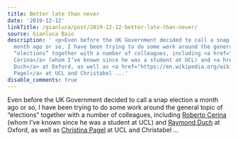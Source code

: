 ```yaml
---
title: Better late than never
date: '2019-12-12'
linkTitle: /gianluca/post/2019-12-12-better-late-than-never/
source: Gianluca Baio
description: ' <p>Even before the UK Government decided to call a snap election a
  month ago or so, I have been trying to do some work around the general topic of
  “elections” together with a number of colleagues, including <a href="https://cess-nuffield.nuff.ox.ac.uk/people/affiliated-graduate-student/roberto-cerina/">Roberto
  Cerina</a> (whom I’ve known since he was a student at UCL) and <a href="https://www.politics.ox.ac.uk/academic-faculty/raymond-duch.html">Raymond
  Duch</a> at Oxford, as well as <a href="https://en.wikipedia.org/wiki/Christina_Pagel">Christina
  Pagel</a> at UCL and Christabel ...'
disable_comments: true
---
```

 <p>Even before the UK Government decided to call a snap election a month ago or so, I have been trying to do some work around the general topic of “elections” together with a number of colleagues, including <a href="https://cess-nuffield.nuff.ox.ac.uk/people/affiliated-graduate-student/roberto-cerina/">Roberto Cerina</a> (whom I’ve known since he was a student at UCL) and <a href="https://www.politics.ox.ac.uk/academic-faculty/raymond-duch.html">Raymond Duch</a> at Oxford, as well as <a href="https://en.wikipedia.org/wiki/Christina_Pagel">Christina Pagel</a> at UCL and Christabel ...